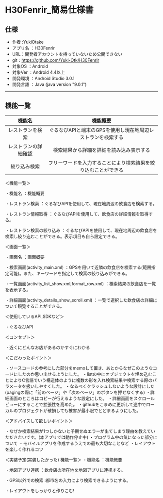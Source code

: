 # H30Fenrir_簡易仕様書
## 仕様
- 作者     :YukiOtake
- アプリ名 ：H30Fenrir
- URL：開発者アカウントを持っていないため公開できない
- git：https://github.com/Yuki-Otk/H30Fenrir
- 対象OS  ：Android
- 対象Ver  ：Android 4.4以上
- 開発環境 ：Android Studio 3.0.1
- 開発言語 ：Java (java version "9.0.1")
---
## 機能一覧
| 機能名 | 機能概要|
|:------:|:--------:|
|レストランを検索|ぐるなびAPIと端末のGPSを使用し現在地周辺レストランを検索する|
|レストランの詳細確認|検索結果から詳細を詳細を読み込み表示する|
|絞り込み検索|フリーワードを入力することにより検索結果を絞り込むことができる|



＜機能一覧＞

・機能名             ：機能概要

・レストラン検索     ：ぐるなびAPIを使用して、現在地周辺の飲食店を検索する。

・レストラン情報取得 ：ぐるなびAPIを使用して、飲食店の詳細情報を取得する。

・レストラン検索の絞り込み ：ぐるなびAPIを使用して、現在地周辺の飲食店を検索し絞り込むことができる。表示項目も自ら設定できる。

＜画面一覧＞

・画面名   ：画面概要

・検索画面(activity_main.xml) ：GPSを用いて近隣の飲食店を検索する(範囲指定可能)。また、キーワードを指定して検索の絞り込みができる。

・一覧画面(activity_list_show.xml,format_row.xml) ：検索結果の飲食店を一覧を表示する。

・詳細画面(activity_details_show_scroll.xml) ：一覧で選択した飲食店の詳細について観覧することができる。

＜使用しているAPI,SDKなど＞

・ぐるなびAPI

＜コンセプト＞

・近くにどんなお店があるのかすぐにわかる

＜こだわったポイント＞

・ソースコードの参考にした部分をmemoして置き、あとからなぜこのようなコードにしたのか思い出せるようにした。
・listの中にオブジェクトを埋め込むことによりC言語でいう構造体のように複数の形を入れ検索結果や検索する際のパラメータを扱いしやすくした。
・なるべくクラッシュしないような設計にした(pagingの際に「前のページ」や「次のページ」のボタンを押せなくする)
・詳細画面のところはコピーが行えるような設定にした。
・詳細画面をスクロールビューにすることで拡張性を高めた。
・githubをこまめに更新して途中でローカルのプロジェクトが破損しても被害が最小限でとどまるようにした。

＜アドバイスして欲しいポイント＞

・なぜか検索結果が1つしかないと予期せぬエラーが出てしまう理由を教えていただきたいです。(本アプリでは動作停止中)
・プログラム中の気になった部分について
・モバイルアプリを作成するうえでの最も大切なことなど
・レイアウトを楽しく作れるコツ

＜実装予定(実装したかった) 機能一覧＞
・機能名             ：機能概要

・地図アプリ連携     ：飲食店の所在地を地図アプリに連携する。

・GPS以外での検索    :都市名の入力により検索できるようにする。

・レイアウトをしっかりと作りこむ!
